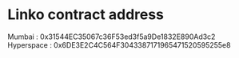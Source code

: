 # Linko contract address


Mumbai : 0x31544EC35067c36F53ed3f5a9De1832E890Ad3c2
<br />
Hyperspace : 0x6DE3E2C4C564F3043387171965471520595255e8
